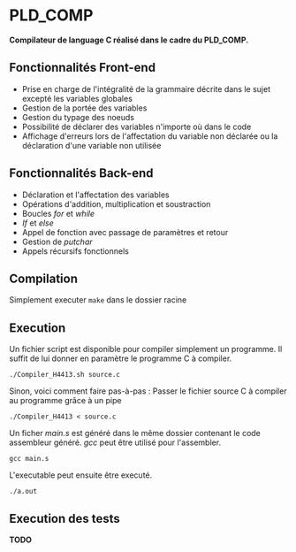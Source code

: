 # PLD_COMP

**Compilateur de language C réalisé dans le cadre du PLD_COMP.**

## Fonctionnalités Front-end

* Prise en charge de l'intégralité de la grammaire décrite dans le sujet excepté les variables globales
* Gestion de la portée des variables
* Gestion du typage des noeuds
* Possibilité de déclarer des variables n'importe où dans le code
* Affichage d'erreurs lors de l'affectation du variable non déclarée ou la déclaration d'une variable non utilisée

## Fonctionnalités Back-end

* Déclaration et l'affectation des variables
* Opérations d'addition, multiplication et soustraction
* Boucles *for* et *while*
* *If* et *else*
* Appel de fonction avec passage de paramètres et retour
* Gestion de *putchar*
* Appels récursifs fonctionnels

## Compilation

Simplement executer `make` dans le dossier racine

## Execution

Un fichier script est disponible pour compiler simplement un programme. Il suffit de lui donner en paramètre le programme C à compiler.
```
./Compiler_H4413.sh source.c
```

Sinon, voici comment faire pas-à-pas :
Passer le fichier source C à compiler au programme grâce à un pipe
```
./Compiler_H4413 < source.c
```
Un ficher *main.s* est généré dans le même dossier contenant le code assembleur généré. *gcc* peut être utilisé pour l'assembler.
```
gcc main.s
```
L'executable peut ensuite être executé.
```
./a.out
```

## Execution des tests
**TODO**

